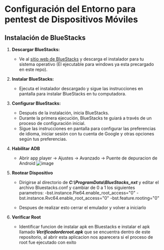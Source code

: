 # Configuración del Entorno para pentest de Dispositivos Móviles

## Instalación de BlueStacks

1. **Descargar BlueStacks:**
   - Ve al [sitio web de BlueStacks](https://www.bluestacks.com/download.html) y descarga el instalador para tu sistema operativo (El ejecutable para windows ya esta precargado en este repo).

2. **Instalar BlueStacks:**
   - Ejecuta el instalador descargado y sigue las instrucciones en pantalla para instalar BlueStacks en tu computadora.

3. **Configurar BlueStacks:**
   - Después de la instalación, inicia BlueStacks.
   - Durante la primera ejecución, BlueStacks te guiará a través de un proceso de configuración inicial.
   - Sigue las instrucciones en pantalla para configurar las preferencias de idioma, iniciar sesión con tu cuenta de Google y otras opciones según tus preferencias.
  
4. **Habilitar ADB**
   - Abrir app player -> Ajustes -> Avanzado -> Puente de depuracion de Android
![image](https://github.com/user-attachments/assets/32190d5a-cc12-4f0c-9ddb-6094ce8ced82)

  
5. **Rootear Dispositivo**
   - Dirigirse al directorio de ***C:\ProgramData\BlueStacks_nxt*** y editar el archivo Bluestacks.conf y cambiar de 0 a 1 los siguientes parametros:
   -bst.instance.Pie64.enable_root_access="0"
   -bst.instance.Rvc64.enable_root_access="0"
   -bst.feature.rooting="0"

   - Despues de realizar esto cerrar el emulador y volver a iniciarlo

6. **Verificar Root**
   - Identificar funcion de instalar apk en Bluestacks e instalar el apk llamado ***Verificadorderoot.apk*** que se encuentra dentro de este repositorio, al abrir esta aplicacion nos aparecera si el proceso de root fue ejecutado con exito

